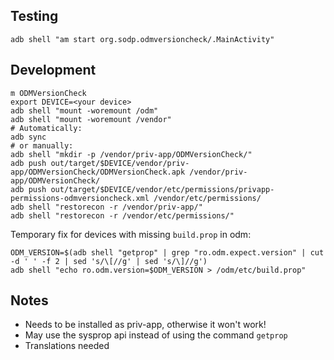## Testing
`adb shell "am start org.sodp.odmversioncheck/.MainActivity"`

## Development
```
m ODMVersionCheck
export DEVICE=<your device>
adb shell "mount -woremount /odm"
adb shell "mount -woremount /vendor"
# Automatically:
adb sync
# or manually:
adb shell "mkdir -p /vendor/priv-app/ODMVersionCheck/"
adb push out/target/$DEVICE/vendor/priv-app/ODMVersionCheck/ODMVersionCheck.apk /vendor/priv-app/ODMVersionCheck/
adb push out/target/$DEVICE/vendor/etc/permissions/privapp-permissions-odmversioncheck.xml /vendor/etc/permissions/
adb shell "restorecon -r /vendor/priv-app/"
adb shell "restorecon -r /vendor/etc/permissions/"
```

Temporary fix for devices with missing `build.prop` in odm:
```
ODM_VERSION=$(adb shell "getprop" | grep "ro.odm.expect.version" | cut -d ' ' -f 2 | sed 's/\[//g' | sed 's/\]//g')
adb shell "echo ro.odm.version=$ODM_VERSION > /odm/etc/build.prop"
```

## Notes

* Needs to be installed as priv-app, otherwise it won't work!
* May use the sysprop api instead of using the command `getprop`
* Translations needed
